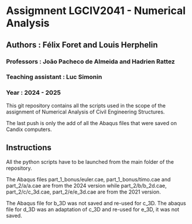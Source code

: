 # Assigmnent LGCIV2041 - Numerical Analysis

## Authors : Félix Foret and Louis Herphelin

### Professors : João Pacheco de Almeida and Hadrien Rattez

### Teaching assistant : Luc Simonin

### Year : 2024 - 2025

This git repository contains all the scripts used in the scope of the assignment of Numerical Analysis of Civil Engineering Structures.

The last push is only the add of all the Abaqus files that were saved on Candix computers.

## Instructions

All the python scripts have to be launched from the main folder of the repository.

The Abaqus files part_1_bonus/euler.cae, part_1_bonus/timo.cae and part_2/a/a.cae are from the 2024 version while part_2/b/b_2d.cae, part_2/c/c_3d.cae, part_2/e/e_3d.cae are from the 2021 version.

The Abaqus file for b_3D was not saved and re-used for c_3D. The abaqus file for d_3D was an adaptation of c_3D and re-used for e_3D, it was not saved.
